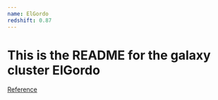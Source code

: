 ```yaml
---
name: ElGordo
redshift: 0.87
---
```


# This is the README for the galaxy cluster ElGordo


[Reference](https://ui.adsabs.harvard.edu/abs/2025arXiv250812862H/abstract)